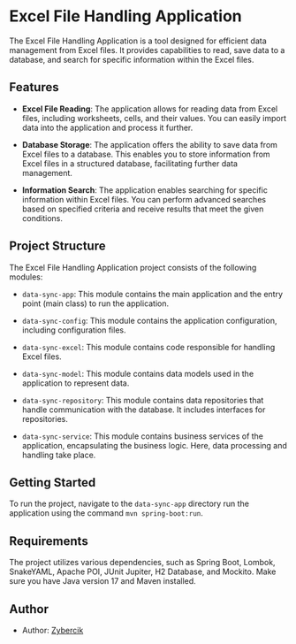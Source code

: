 # Excel File Handling Application

The Excel File Handling Application is a tool designed for efficient data management from Excel files. It provides capabilities to read, save data to a database, and search for specific information within the Excel files.

## Features

- **Excel File Reading**: The application allows for reading data from Excel files, including worksheets, cells, and their values. You can easily import data into the application and process it further.

- **Database Storage**: The application offers the ability to save data from Excel files to a database. This enables you to store information from Excel files in a structured database, facilitating further data management.

- **Information Search**: The application enables searching for specific information within Excel files. You can perform advanced searches based on specified criteria and receive results that meet the given conditions.

## Project Structure

The Excel File Handling Application project consists of the following modules:

- `data-sync-app`: This module contains the main application and the entry point (main class) to run the application. 

- `data-sync-config`: This module contains the application configuration, including configuration files.

- `data-sync-excel`: This module contains code responsible for handling Excel files. 

- `data-sync-model`: This module contains data models used in the application to represent data.

- `data-sync-repository`: This module contains data repositories that handle communication with the database. It includes interfaces for repositories.

- `data-sync-service`: This module contains business services of the application, encapsulating the business logic. Here, data processing and handling take place.

## Getting Started

To run the project, navigate to the `data-sync-app` directory run the application using the command `mvn spring-boot:run`.

## Requirements

The project utilizes various dependencies, such as Spring Boot, Lombok, SnakeYAML, Apache POI, JUnit Jupiter, H2 Database, and Mockito. Make sure you have Java version 17 and Maven installed.

## Author

- Author: [Zybercik](https://github.com/Zybercik00)
